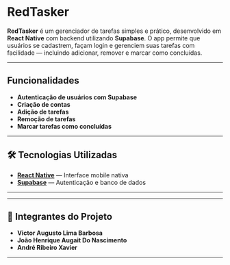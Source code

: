 #  RedTasker

**RedTasker** é um gerenciador de tarefas simples e prático, desenvolvido em **React Native** com backend utilizando **Supabase**. O app permite que usuários se cadastrem, façam login e gerenciem suas tarefas com facilidade — incluindo adicionar, remover e marcar como concluídas.

---

##  Funcionalidades

-  **Autenticação de usuários com Supabase**
-  **Criação de contas**
-  **Adição de tarefas**
-  **Remoção de tarefas**
-  **Marcar tarefas como concluídas**

---

## 🛠 Tecnologias Utilizadas

- **[React Native](https://reactnative.dev/)** — Interface mobile nativa
- **[Supabase](https://supabase.com/)** — Autenticação e banco de dados

---
---

## 👥 Integrantes do Projeto

- **Victor Augusto Lima Barbosa**  
- **João Henrique Augait Do Nascimento**  
- **André Ribeiro Xavier**

---
